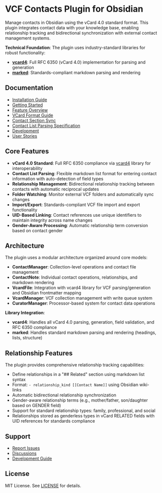 
# VCF Contacts Plugin for Obsidian

Manage contacts in Obsidian using the vCard 4.0 standard format. This plugin integrates contact data with your knowledge base, enabling relationship tracking and bidirectional synchronization with external contact management systems.

**Technical Foundation**: The plugin uses industry-standard libraries for robust functionality:
- **[vcard4](https://www.npmjs.com/package/vcard4)**: Full RFC 6350 (vCard 4.0) implementation for parsing and generation
- **[marked](https://www.npmjs.com/package/marked)**: Standards-compliant markdown parsing and rendering

## Documentation

- [Installation Guide](docs/installation.md)
- [Getting Started](docs/getting-started.md)
- [Feature Overview](docs/features.md)
- [VCard Format Guide](docs/vcard-format.md)
- [Contact Section Sync](docs/contact-section-sync.md)
- [Contact List Parsing Specification](docs/contact-list-parsing-spec.md)
- [Development](docs/development.md)
- [User Stories](docs/user-stories.md)

## Core Features

- **vCard 4.0 Standard**: Full RFC 6350 compliance via [vcard4](https://www.npmjs.com/package/vcard4) library for interoperability
- **Contact List Parsing**: Flexible markdown list format for entering contact information with auto-detection of field types
- **Relationship Management**: Bidirectional relationship tracking between contacts with automatic reciprocal updates
- **Folder Watching**: Monitor external VCF folders and automatically sync changes
- **Import/Export**: Standards-compliant VCF file import and export functionality
- **UID-Based Linking**: Contact references use unique identifiers to maintain integrity across name changes
- **Gender-Aware Processing**: Automatic relationship term conversion based on contact gender

## Architecture

The plugin uses a modular architecture organized around core models:

- **ContactManager**: Collection-level operations and contact file management
- **ContactNote**: Individual contact operations, relationships, and markdown rendering
- **VcardFile**: Integration with vcard4 library for VCF parsing/generation and Obsidian frontmatter mapping
- **VcardManager**: VCF collection management with write queue system
- **CuratorManager**: Processor-based system for contact data operations

**Library Integration**:
- **vcard4**: Handles all vCard 4.0 parsing, generation, field validation, and RFC 6350 compliance
- **marked**: Handles standard markdown parsing and rendering (headings, lists, structure)

## Relationship Features

The plugin provides comprehensive relationship tracking capabilities:

- Define relationships in a "## Related" section using markdown list syntax
- Format: `- relationship_kind [[Contact Name]]` using Obsidian wiki-links
- Automatic bidirectional relationship synchronization
- Gender-aware relationship terms (e.g., mother/father, son/daughter based on GENDER field)
- Support for standard relationship types: family, professional, and social
- Relationships stored as genderless types in vCard RELATED fields with UID references for standards compliance

## Support

- [Report Issues](https://github.com/iandennismiller/obsidian-vcf-contacts/issues)
- [Discussions](https://github.com/iandennismiller/obsidian-vcf-contacts/discussions)
- [Development Guide](docs/development.md)

## License

MIT License. See [LICENSE](LICENSE) for details.
